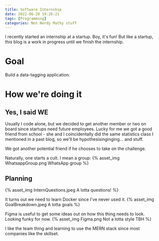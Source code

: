 ```yaml
---
title: Software Internship
date: 2022-06-20 19:26:21
tags: [Programming]
categories: Not Nerdy Mathy stuff
---
```


I recently started an internship at a startup. Boy, it's fun! But like a startup, this blog is a work in progress until we finish the internship.

<!--more-->

# Goal
Build a data-tagging application.

# How we're doing it
## Yes, I said WE
Usually I code alone, but we decided to get another member or two on board since startups need future employees. Lucky for me we got a good friend from school - she and I coincidentally did the same statistics class I mentioned in a past blog, so we'll be hypothesisinginging... and stuff.

We got another potential friend if he chooses to take on the challenge.

Naturally, one starts a cult. I mean a group:
{% asset_img WhatsappGroup.png WhatsApp group %}

## Planning
{% asset_img InternQuestions.jpeg A lotta questions! %}

It turns out we need to learn Docker since I've never used it.
{% asset_img GoalBreakdown.jpeg A lotta goals %}

Figma is useful to get some ideas out on how this thing needs to look. Looking funky for now.
{% asset_img Figma.png Not a lotta style TBH %}


I like the team thing and learning to use the MERN stack since most companies like the skillset.
